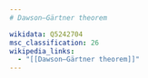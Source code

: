 ```yaml
---
# Dawson–Gärtner theorem

wikidata: Q5242704
msc_classification: 26
wikipedia_links:
  - "[[Dawson–Gärtner theorem]]"
---
```


